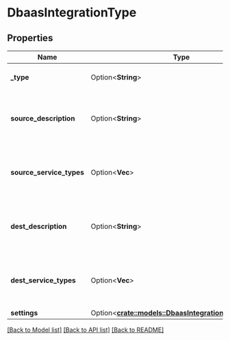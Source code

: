 # DbaasIntegrationType

## Properties

Name | Type | Description | Notes
------------ | ------------- | ------------- | -------------
**_type** | Option<**String**> | The type of the integration. | [optional]
**source_description** | Option<**String**> | The description of the source service types. | [optional]
**source_service_types** | Option<**Vec<String>**> | A list of the source service types the integration supports. | [optional]
**dest_description** | Option<**String**> | The description of the destination service types. | [optional]
**dest_service_types** | Option<**Vec<String>**> | A list of the destination service types the integration supports. | [optional]
**settings** | Option<[**crate::models::DbaasIntegrationTypeSettings**](dbaas_integration_type_settings.md)> |  | [optional]

[[Back to Model list]](../README.md#documentation-for-models) [[Back to API list]](../README.md#documentation-for-api-endpoints) [[Back to README]](../README.md)



